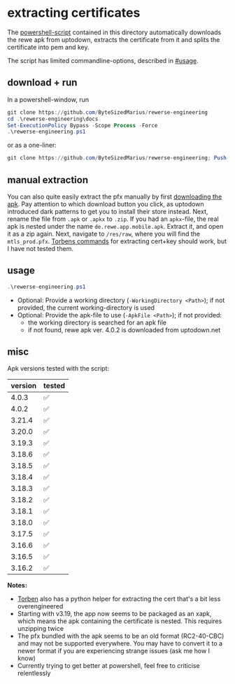 # extracting certificates

The [powershell-script](./rewerse-engineering.ps1) contained in this directory automatically downloads the rewe apk from uptodown, extracts the certificate from it and splits the certificate into pem and key. 

The script has limited commandline-options, described in [#usage](#usage).

## download + run

In a powershell-window, run
```powershell
git clone https://github.com/ByteSizedMarius/rewerse-engineering
cd .\rewerse-engineering\docs
Set-ExecutionPolicy Bypass -Scope Process -Force
.\rewerse-engineering.ps1
```

or as a one-liner:
```powershell
git clone https://github.com/ByteSizedMarius/rewerse-engineering; Push-Location .\rewerse-engineering\docs; Set-ExecutionPolicy Bypass -Scope Process -Force; .\rewerse-engineering.ps1; Pop-Location
```

## manual extraction

You can also quite easily extract the pfx manually by first [downloading the apk](https://apkpure.com/de/rewe-supermarkt/de.rewe.app.mobile/download). Pay attention to which download button you click, as uptodown introduced dark patterns to get you to install their store instead. Next, rename the file from `.apk` or `.apkx` to `.zip`. If you had an `apkx`-file, the real apk is nested under the name `de.rewe.app.mobile.apk`. Extract it, and open it as a zip again. Next, navigate to `/res/raw`, where you will find the `mtls_prod.pfx`. [Torbens commands](https://github.com/torbenpfohl/rewe-discounts/blob/main/how%20to%20get%20private.pem%20and%20private.key.txt#L16) for extracting cert+key should work, but I have not tested them.

## usage 

```powershell
.\rewerse-engineering.ps1
```

- Optional: Provide a working directory (`-WorkingDirectory <Path>`); if not provided, the current working-directory is used
- Optional: Provide the apk-file to use (`-ApkFile <Path>`); if not provided:
	- the working directory is searched for an apk file
	- if not found, rewe apk ver. 4.0.2 is downloaded from uptodown.net

## misc

Apk versions tested with the script:

| version | tested  |
|---------|---------|
| 4.0.3   | ✅      |
| 4.0.2   | ✅      |
| 3.21.4  | ✅      |
| 3.20.0  | ✅      |
| 3.19.3  | ✅      |
| 3.18.6  | ✅      |
| 3.18.5  | ✅      |
| 3.18.4  | ✅      |
| 3.18.3  | ✅      |
| 3.18.2  | ✅      |
| 3.18.1  | ✅      |
| 3.18.0  | ✅      |
| 3.17.5  | ✅      |
| 3.16.6  | ✅      |
| 3.16.5  | ✅      |
| 3.16.2  | ✅      |

**Notes:**

- [Torben](https://github.com/torbenpfohl/rewe-discounts/blob/main/rewe_discounts/get_creds.py) also has a python helper for extracting the cert that's a bit less overengineered
- Starting with v3.19, the app now seems to be packaged as an xapk, which means the apk containing the certificate is nested. This requires unzipping twice
- The pfx bundled with the apk seems to be an old format (RC2-40-CBC) and may not be supported everywhere. You may have to convert it to a newer format if you are experiencing strange issues (ask me how I know)
- Currently trying to get better at powershell, feel free to criticise relentlessly
